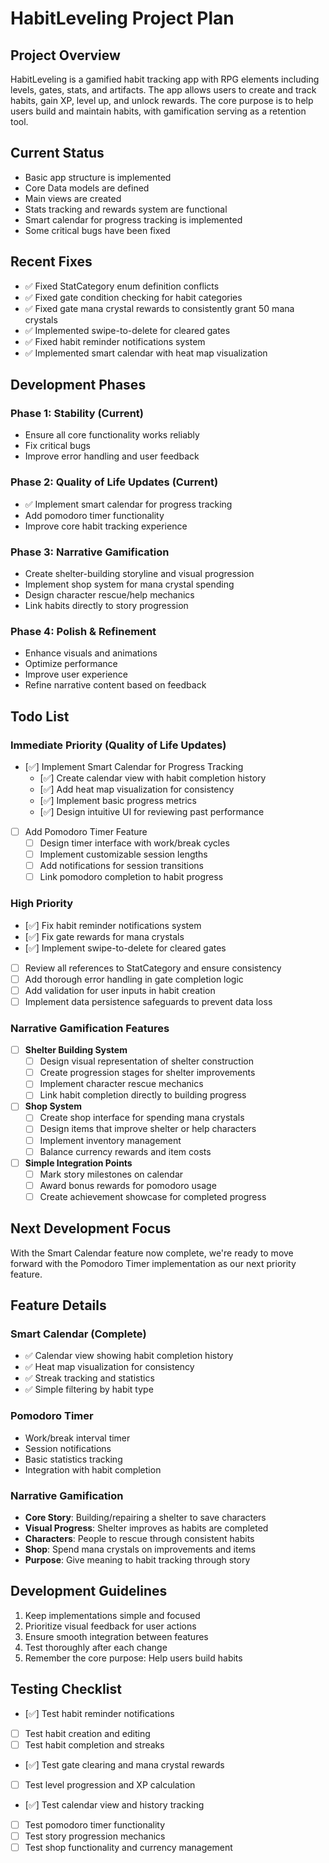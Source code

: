 # HabitLeveling Project Plan

## Project Overview
HabitLeveling is a gamified habit tracking app with RPG elements including levels, gates, stats, and artifacts. The app allows users to create and track habits, gain XP, level up, and unlock rewards. The core purpose is to help users build and maintain habits, with gamification serving as a retention tool.

## Current Status
- Basic app structure is implemented
- Core Data models are defined
- Main views are created
- Stats tracking and rewards system are functional
- Smart calendar for progress tracking is implemented
- Some critical bugs have been fixed

## Recent Fixes
- ✅ Fixed StatCategory enum definition conflicts
- ✅ Fixed gate condition checking for habit categories
- ✅ Fixed gate mana crystal rewards to consistently grant 50 mana crystals
- ✅ Implemented swipe-to-delete for cleared gates
- ✅ Fixed habit reminder notifications system
- ✅ Implemented smart calendar with heat map visualization

## Development Phases

### Phase 1: Stability (Current)
- Ensure all core functionality works reliably
- Fix critical bugs
- Improve error handling and user feedback

### Phase 2: Quality of Life Updates (Current)
- ✅ Implement smart calendar for progress tracking
- Add pomodoro timer functionality
- Improve core habit tracking experience

### Phase 3: Narrative Gamification
- Create shelter-building storyline and visual progression
- Implement shop system for mana crystal spending
- Design character rescue/help mechanics
- Link habits directly to story progression

### Phase 4: Polish & Refinement
- Enhance visuals and animations
- Optimize performance
- Improve user experience
- Refine narrative content based on feedback

## Todo List

### Immediate Priority (Quality of Life Updates)
- [✅] Implement Smart Calendar for Progress Tracking
  - [✅] Create calendar view with habit completion history
  - [✅] Add heat map visualization for consistency
  - [✅] Implement basic progress metrics
  - [✅] Design intuitive UI for reviewing past performance

- [ ] Add Pomodoro Timer Feature
  - [ ] Design timer interface with work/break cycles
  - [ ] Implement customizable session lengths
  - [ ] Add notifications for session transitions
  - [ ] Link pomodoro completion to habit progress

### High Priority
- [✅] Fix habit reminder notifications system
- [✅] Fix gate rewards for mana crystals
- [✅] Implement swipe-to-delete for cleared gates
- [ ] Review all references to StatCategory and ensure consistency
- [ ] Add thorough error handling in gate completion logic
- [ ] Add validation for user inputs in habit creation
- [ ] Implement data persistence safeguards to prevent data loss

### Narrative Gamification Features
- [ ] **Shelter Building System**
  - [ ] Design visual representation of shelter construction
  - [ ] Create progression stages for shelter improvements
  - [ ] Implement character rescue mechanics
  - [ ] Link habit completion directly to building progress

- [ ] **Shop System**
  - [ ] Create shop interface for spending mana crystals
  - [ ] Design items that improve shelter or help characters
  - [ ] Implement inventory management
  - [ ] Balance currency rewards and item costs

- [ ] **Simple Integration Points**
  - [ ] Mark story milestones on calendar
  - [ ] Award bonus rewards for pomodoro usage
  - [ ] Create achievement showcase for completed progress

## Next Development Focus
With the Smart Calendar feature now complete, we're ready to move forward with the Pomodoro Timer implementation as our next priority feature.

## Feature Details

### Smart Calendar (Complete)
- ✅ Calendar view showing habit completion history
- ✅ Heat map visualization for consistency
- ✅ Streak tracking and statistics
- ✅ Simple filtering by habit type

### Pomodoro Timer
- Work/break interval timer
- Session notifications
- Basic statistics tracking
- Integration with habit completion

### Narrative Gamification
- **Core Story**: Building/repairing a shelter to save characters
- **Visual Progress**: Shelter improves as habits are completed
- **Characters**: People to rescue through consistent habits
- **Shop**: Spend mana crystals on improvements and items
- **Purpose**: Give meaning to habit tracking through story

## Development Guidelines
1. Keep implementations simple and focused
2. Prioritize visual feedback for user actions
3. Ensure smooth integration between features
4. Test thoroughly after each change
5. Remember the core purpose: Help users build habits

## Testing Checklist
- [✅] Test habit reminder notifications
- [ ] Test habit creation and editing
- [ ] Test habit completion and streaks
- [✅] Test gate clearing and mana crystal rewards
- [ ] Test level progression and XP calculation
- [✅] Test calendar view and history tracking
- [ ] Test pomodoro timer functionality
- [ ] Test story progression mechanics
- [ ] Test shop functionality and currency management 